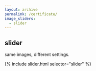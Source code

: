 ```yaml
---
layout: archive
permalink: /certificate/
image_sliders:
  - slider
---
```

## slider

same images, different settings.

{% include slider.html selector="slider" %}
